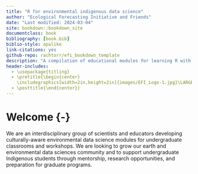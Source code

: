 ```yaml
--- 
title: "R for environmental indigenous data science"
author: "Ecological Forecasting Initiative and Friends"
date: "Last modified: 2024-03-04"
site: bookdown::bookdown_site
documentclass: book
bibliography: [book.bib]
biblio-style: apalike
link-citations: yes
github-repo: rachtorr/efi_bookdown_template
description: "A compilation of educational modules for learning R with environmental data "
header-includes:
  - \usepackage{titling}
  - \pretitle{\begin{center}
    \includegraphics[width=2in,height=2in]{images/EFI_Logo-1.jpg}\LARGE\\}
  - \posttitle{\end{center}}
---
```

# Welcome {-}

We are an interdisciplinary group of scientists and educators developing culturally-aware environmental data science modules for undergraduate classrooms and workshops. We are looking to grow our earth and environmental data sciences community and to support undergraduate Indigenous students through mentorship, research opportunities, and preparation for graduate programs.  

